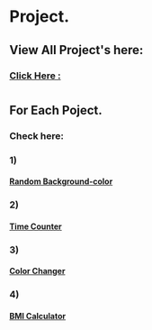 # Project.

## View All Project's here:
### [ Click Here :](https://stackblitzstarterswxujky-zh0p--8080--60a75bde.local-credentialless.webcontainer.io/)
#
## For Each Poject.
### Check here:
### 1) 
#### [Random Background-color](https://stackblitz.com/edit/stackblitz-starters-wxujky?file=index.html,styles.css,01_random-background-color%2Findex.html)
### 2)
#### [ Time Counter ](https://stackblitzstarterswxujky-zh0p--8080--60a75bde.local-credentialless.webcontainer.io/02_Time_counter/index.html)
### 3)
#### [ Color Changer ](https://stackblitzstarterswxujky-zh0p--8080--60a75bde.local-credentialless.webcontainer.io/03_colorChanger/index.html)
### 4)
#### [ BMI Calculator ](https://stackblitzstarterswxujky-zh0p--8080--60a75bde.local-credentialless.webcontainer.io/04_BMI-Calculator/index.html)

